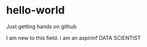 # hello-world
Just getting hands on github

I am new to this field.
i am an aspirinf DATA SCIENTIST
